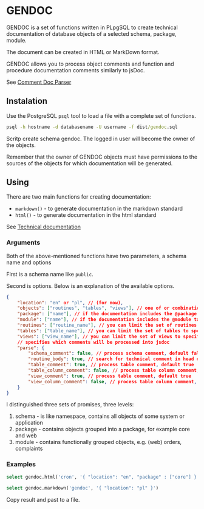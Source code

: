 # GENDOC

GENDOC is a set of functions written in PLpgSQL to create technical documentation of database objects of a selected schema, package, module.

The document can be created in HTML or MarkDown format.

GENDOC allows you to process object comments and function and procedure documentation comments similarly to jsDoc.

See [Comment Doc Parser](/grobinx/cmtdoc-parser)

## Instalation

Use the PostgreSQL `psql` tool to load a file with a complete set of functions.

```cmd
psql -h hostname -d databasename -U username -f dist/gendoc.sql
```

Scritp create schema gendoc. The logged in user will become the owner of the objects.

Remember that the owner of GENDOC objects must have permissions to the sources of the objects for which documentation will be generated.

## Using

There are two main functions for creating documentation:

* `markdown()` - to generate documentation in the markdown standard
* `html()` - to generate documentation in the html standard

See [Technical documentation](doc/)

### Arguments

Both of the above-mentioned functions have two parameters, a schema name and options

First is a schema name like `public`.

Second is options. Below is an explanation of the available options.

```json
{
    "location": "en" or "pl", // (for now),
    "objects": ["routines", "tables", "views"], // one of or combination, if no property then all
    "package": ["name"], // if the documentation includes the @package tag with name
    "module": ["name"], // if the documentation includes the @module tag with name
    "routines": ["routine_name"], // you can limit the set of routines to specific names
    "tables": ["table_name"], // you can limit the set of tables to specific names
    "views": ["view_name"], // you can limit the set of views to specific names
    // specifies which comments will be processed into jsdoc
    "parse": {
        "schema_comment": false, // process schema comment, default false
        "routine_body": true, // search for technical comment in head of routines if function is plpgsql, otherwise rutine comment, default true
        "table_comment": true, // process table comment, default true
        "table_column_comment": false, // process table column comment, default false
        "view_comment": true, // process table comment, default true
        "view_column_comment": false, // process table column comment, default false
    }
}
```

I distinguished three sets of promises, three levels:

1. schema - is like namespace, contains all objects of some system or application
2. package - contains objects grouped into a package, for example core and web
3. module - contains functionally grouped objects, e.g. (web) orders, complaints

### Examples

```sql
select gendoc.html('cron', '{ "location": "en", "package" : ["core"] }')
```

```sql
select gendoc.markdown('gendoc', '{ "location": "pl" }')
```

Copy result and past to a file.
